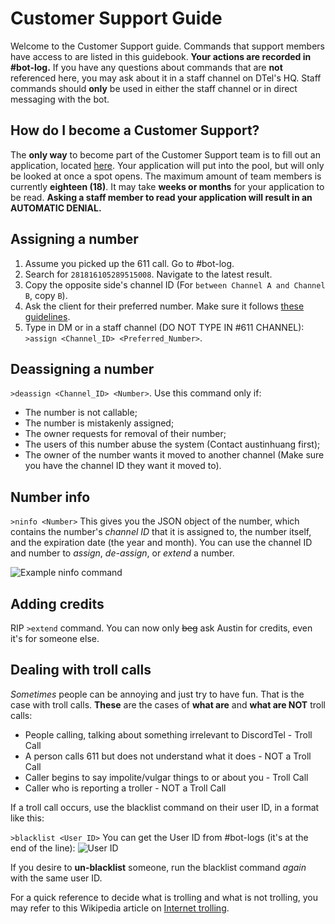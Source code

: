# Customer Support Guide
Welcome to the Customer Support guide. Commands that support members have access to are listed in this guidebook. **Your actions are recorded in #bot-log.**
If you have any questions about commands that are **not** referenced here, you may ask about it in a staff channel on DTel's HQ.
Staff commands should **only** be used in either the staff channel or in direct messaging with the bot.

## How do I become a Customer Support?
The **only way** to become part of the Customer Support team is to fill out an application, located [here](https://discordtel.typeform.com/to/cR3ovo). Your application will put into the pool, but will only be looked at once a spot opens. The maximum amount of team members is currently **eighteen (18)**. It may take **weeks or months** for your application to be read. **Asking a staff member to read your application will result in an AUTOMATIC DENIAL.**

## Assigning a number
1. Assume you picked up the 611 call. Go to #bot-log.
2. Search for `281816105289515008`. Navigate to the latest result.
3. Copy the opposite side's channel ID (For `between Channel A and Channel B`, copy `B`).
4. Ask the client for their preferred number. Make sure it follows [these guidelines](http://discordtel.readthedocs.io/en/latest/Server%20Setup/#2-choose-a-number).
5. Type in DM or in a staff channel (DO NOT TYPE IN #611 CHANNEL): `>assign <Channel_ID> <Preferred_Number>`.

## Deassigning a number
`>deassign <Channel_ID> <Number>`. Use this command only if:

* The number is not callable;
* The number is mistakenly assigned;
* The owner requests for removal of their number;
* The users of this number abuse the system (Contact austinhuang first);
* The owner of the number wants it moved to another channel (Make sure you have the channel ID they want it moved to).

## Number info
`>ninfo <Number>`
This gives you the JSON object of the number, which contains the number's *channel ID* that it is assigned to, the number itself, and the expiration date (the year and month). You can use the channel ID and number to *assign*, *de-assign*, or *extend* a number.

![Example ninfo command](http://i.imgur.com/eQoVpIO.png)

## Adding credits
RIP `>extend` command. You can now only ~~beg~~ ask Austin for credits, even it's for someone else.

## Dealing with troll calls
*Sometimes* people can be annoying and just try to have fun. That is the case with troll calls.
**These** are the cases of **what are** and **what are NOT** troll calls:

* People calling, talking about something irrelevant to DiscordTel - Troll Call
* A person calls 611 but does not understand what it does - NOT a Troll Call
* Caller begins to say impolite/vulgar things to or about you - Troll Call
* Caller who is reporting a troller - NOT a Troll Call

If a troll call occurs, use the blacklist command on their user ID, in a format like this:

`>blacklist <User ID>`
You can get the User ID from #bot-logs (it's at the end of the line):
![User ID](http://i.imgur.com/ntxEwAA.png)

If you desire to **un-blacklist** someone, run the blacklist command *again* with the same user ID.

For a quick reference to decide what is trolling and what is not trolling, you may refer to this Wikipedia article on [Internet trolling](https://en.wikipedia.org/wiki/Internet_troll).
